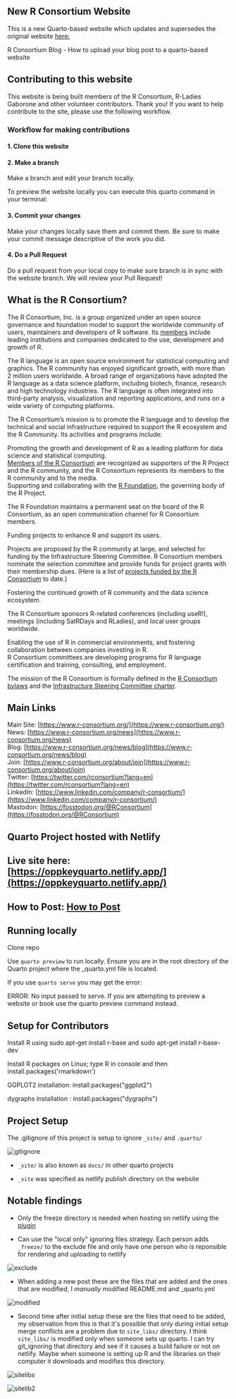 ## New R Consortium Website

This is a new Quarto-based website which updates and supersedes the original website [here:](https://www.r-consortium.org/)

R Consortium Blog - How to upload your blog post to a quarto-based website

## Contributing to this website

This website is being built members of the R Consortium, R-Ladies Gaborone and other volunteer contributors. Thank you! If you want to help contribute to the site, please use the following workflow.

### Workflow for making contributions

#### 1\. Clone this website

#### 2\. Make a branch

Make a branch and edit your branch locally.

To preview the website locally you can execute this quarto command in your terminal:

#### 3\. Commit your changes

Make your changes locally save them and commit them. Be sure to make your commit message descriptive of the work you did.

#### 4\. Do a Pull Request

Do a pull request from your local copy to make sure branch is in sync with the website branch. We will review your Pull Request!

## What is the R Consortium?

The R Consortium, Inc. is a group organized under an open source governance and foundation model to support the worldwide community of users, maintainers and developers of R software. Its [members](https://oppkeyquarto.netlify.app/members) include leading institutions and companies dedicated to the use, development and growth of R.

The R language is an open source environment for statistical computing and graphics. The R community has enjoyed significant growth, with more than 2 million users worldwide. A broad range of organizations have adopted the R language as a data science platform, including biotech, finance, research and high technology industries. The R language is often integrated into third-party analysis, visualization and reporting applications, and runs on a wide variety of computing platforms.

The R Consortium’s mission is to promote the R language and to develop the technical and social infrastructure required to support the R ecosystem and the R Community. Its activities and programs include:

Promoting the growth and development of R as a leading platform for data science and statistical computing.  
[Members of the R Consortium](https://oppkeyquarto.netlify.app/members) are recognized as supporters of the R Project and the R community, and the R Consortium represents its members to the R community and to the media.  
Supporting and collaborating with the [R Foundation](https://www.r-project.org/foundation/), the governing body of the R Project.

The R Foundation maintains a permanent seat on the board of the R Consortium, as an open communication channel for R Consortium members.

Funding projects to enhance R and support its users.

Projects are proposed by the R community at large, and selected for funding by the Infrastructure Steering Committee. R Consortium members nominate the selection committee and provide funds for project grants with their membership dues. (Here is a list of [projects funded by the R Consortium](https://oppkeyquarto.netlify.app/all-projects/funded-projects) to date.)

Fostering the continued growth of R community and the data science ecosystem.

The R Consortium sponsors R-related conferences (including useR!), meetings (including SatRDays and RLadies), and local user groups worldwide.

Enabling the use of R in commercial environments, and fostering collaboration between companies investing in R.  
R Consortium committees are developing programs for R language certification and training, consulting, and employment.

The mission of the R Consortium is formally defined in the [R Consortium bylaws](rc-docs/Bylaws-GU-Draft-7-9-2024.docx.pdf) and the [Infrastructure Steering Committee charter](rc-docs/ISC-Charter-08-11-23.pdf).

## Main Links

Main Site: [https://www.r-consortium.org/](https://www.r-consortium.org/)  
News: [https://www.r-consortium.org/news](https://www.r-consortium.org/news)  
Blog: [https://www.r-consortium.org/news/blog](https://www.r-consortium.org/news/blog)  
Join: [https://www.r-consortium.org/about/join](https://www.r-consortium.org/about/join)  
Twitter: [https://twitter.com/rconsortium?lang=en](https://twitter.com/rconsortium?lang=en)  
LinkedIn: [https://www.linkedin.com/company/r-consortium/](https://www.linkedin.com/company/r-consortium/)  
Mastodon: [https://fosstodon.org/@RConsortium](https://fosstodon.org/@RConsortium)


## Quarto Project hosted with Netlify

## Live site here: [https://oppkeyquarto.netlify.app/](https://oppkeyquarto.netlify.app/)

## How to Post: [How to Post](https://oppkeyquarto.netlify.app/blog/how_to_post.html)

## Running locally

Clone repo

Use `quarto preview` to run locally. Ensure you are in the root directory of the Quarto project where the _quarto.yml file is located.

If you use `quarto serve` you may get the error:

ERROR: No input passed to serve.
If you are attempting to preview a website or book use the quarto preview command instead.

## Setup for Contributors

Install R using sudo apt-get install r-base and sudo apt-get install r-base-dev

Install R packages on Linux; type R in console and then install.packages('rmarkdown')

GGPLOT2 installation: install.packages("ggplot2")

dygraphs installation : install.packages("dygraphs")

## Project Setup

The .gitignore of this project is setup to ignore `_site/` and `.quarto/`

![gitignore](image.png)

- `_site/` is also known as `docs/` in other quarto projects

- `_site` was specified as netlify publish directory on the website 


## Notable findings

- Only the freeze directory is needed when hosting on netlify using the [plugin](https://github.com/quarto-dev/netlify-plugin-quarto)

- Can use the "local only" ignoring files strategy. Each person adds `_freeze/` to the exclude file and only have one person who is reponsible for rendering and uploading to netlify

![exclude](image-1.png)

- When adding a new post these are the files that are added and the ones that are modified, I *manually* modified README.md and _quarto.yml

![modified](image-2.png)

- Second time after initial setup these are the files that need to be added, my observation from this is that it's possible that only during initial setup  merge conflicts are a problem due to `site_libs/` directory. I think `site_libs/` is modified only when someone sets up quarto. I can try git_ignoring that directory and see if it causes a build failure or not on netlify. Maybe when someone is setting up R and the libraries on their computer it downloads and modifies this directory.

![sitelibs](image-3.png)

![sitelib2](image-4.png)
